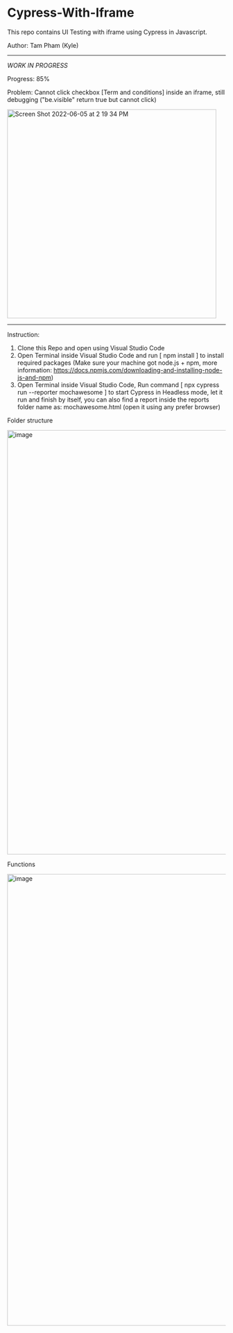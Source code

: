 # Cypress-With-Iframe

This repo contains UI Testing with iframe using Cypress in Javascript.

Author: Tam Pham (Kyle)


----------------------------------------------------------
*WORK IN PROGRESS*

Progress: 85%

Problem: Cannot click checkbox [Term and conditions] inside an iframe, still debugging ("be.visible" return true but cannot click)

<img width="482" alt="Screen Shot 2022-06-05 at 2 19 34 PM" src="https://user-images.githubusercontent.com/73167411/172053972-3319a987-f37f-46d5-ae56-4050f9519ad1.png">


----------------------------------------------------------

Instruction:

1. Clone this Repo and open using Visual Studio Code
2. Open Terminal inside Visual Studio Code and run [ npm install ] to install required packages (Make sure your machine got node.js + npm, more information: https://docs.npmjs.com/downloading-and-installing-node-js-and-npm)
4. Open Terminal inside Visual Studio Code, Run command [ npx cypress run --reporter mochawesome ] to start Cypress in Headless mode, let it run and finish by itself, you can also find a report inside the reports folder name as: mochawesome.html (open it using any prefer browser)

Folder structure 

<img width="979" alt="image" src="https://user-images.githubusercontent.com/73167411/172054007-177ff5f7-dd22-459c-9d5b-9552ae3ca012.png">

Functions

<img width="1042" alt="image" src="https://user-images.githubusercontent.com/73167411/172040622-83c52886-52af-445b-9b9e-13c8720eaad6.png">
